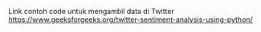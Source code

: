 Link contoh code untuk mengambil data di Twitter
https://www.geeksforgeeks.org/twitter-sentiment-analysis-using-python/

